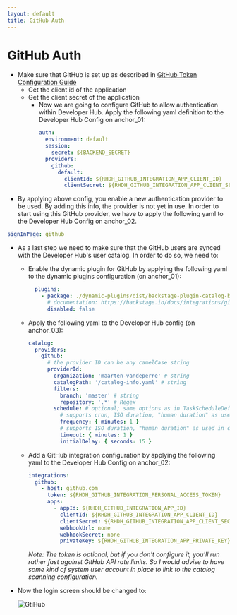 ```yaml
---
layout: default
title: GitHub Auth
---
```


# GitHub Auth

* Make sure that GitHub is set up as described in [GitHub Token Configuration Guide](https://maarten-vandeperre.github.io/developer-hub-documentation/github/token_configurations.html)
    * Get the client id of the application
    * Get the client secret of the application
      * Now we are going to configure GitHub to allow authentication
        within Developer Hub. Apply the following yaml definition to the Developer Hub Config on anchor_01:
        ```yaml
        auth:
          environment: default
          session:
            secret: ${BACKEND_SECRET}
          providers:
            github:
              default:
                clientId: ${RHDH_GITHUB_INTEGRATION_APP_CLIENT_ID}
                clientSecret: ${RHDH_GITHUB_INTEGRATION_APP_CLIENT_SECRET}
        ```
* By applying above config, you enable a new authentication provider to be used. By adding this info, the provider is not yet in use.
  In order to start using this GitHub provider, we have to apply the following yaml to the Developer Hub Config on anchor_02.
```yaml
signInPage: github
```
* As a last step we need to make sure that the GitHub users are synced with the Developer Hub's user catalog. In order to do so,
  we need to:
  * Enable the dynamic plugin for GitHub by applying the following yaml to the dynamic plugins configuration (on anchor_01):
    ```yaml
      plugins:
        - package: ./dynamic-plugins/dist/backstage-plugin-catalog-backend-module-github-dynamic
          # documentation: https://backstage.io/docs/integrations/github/discovery/
          disabled: false
    ```
  * Apply the following yaml to the Developer Hub config (on anchor_03):
    ```yaml
    catalog:
      providers:
        github:
          # the provider ID can be any camelCase string
          providerId:
            organization: 'maarten-vandeperre' # string
            catalogPath: '/catalog-info.yaml' # string
            filters:
              branch: 'master' # string
              repository: '.*' # Regex
            schedule: # optional; same options as in TaskScheduleDefinition
              # supports cron, ISO duration, "human duration" as used in code
              frequency: { minutes: 1 }
              # supports ISO duration, "human duration" as used in code
              timeout: { minutes: 1 }
              initialDelay: { seconds: 15 }
    ```
  * Add a GitHub integration configuration by applying the following yaml to the Developer Hub Config on anchor_02:
    ```yaml
    integrations:
      github:
        - host: github.com
          token: ${RHDH_GITHUB_INTEGRATION_PERSONAL_ACCESS_TOKEN}
          apps:
            - appId: ${RHDH_GITHUB_INTEGRATION_APP_ID}
              clientId: ${RHDH_GITHUB_INTEGRATION_APP_CLIENT_ID}
              clientSecret: ${RHDH_GITHUB_INTEGRATION_APP_CLIENT_SECRET}
              webhookUrl: none
              webhookSecret: none
              privateKey: ${RHDH_GITHUB_INTEGRATION_APP_PRIVATE_KEY}
    ```
    _Note: The token is optional, but if you don't configure it, you'll run rather fast against GitHub API rate limits. So I would advise to have
    some kind of system user account in place to link to the catalog scanning configuration._
* Now the login screen should be changed to:

  ![GtiHub]({{site.url}}/assets/images/github/login_screen_3.png)